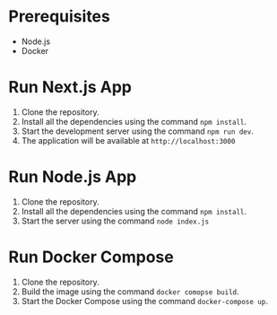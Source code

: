 # Prerequisites

- Node.js
- Docker

# Run Next.js App

1. Clone the repository.
2. Install all the dependencies using the command `npm install`.
3. Start the development server using the command `npm run dev`.
4. The application will be available at `http://localhost:3000`

# Run Node.js App

1. Clone the repository.
2. Install all the dependencies using the command `npm install`.
3. Start the server using the command `node index.js`

# Run Docker Compose

1. Clone the repository.
2. Build the image using the command `docker comopse build`.
3. Start the Docker Compose using the command `docker-compose up`.
